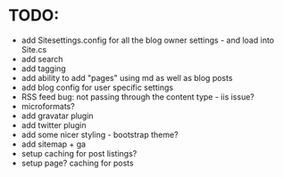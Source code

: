 TODO:
=====

  * add Sitesettings.config for all the blog owner settings - and load into Site.cs
  * add search
  * add tagging
  * add ability to add "pages" using md as well as blog posts
  * add blog config for user specific settings
  * RSS feed bug: not passing through the content type - iis issue?
  * microformats?
  * add gravatar plugin
  * add twitter plugin
  * add some nicer styling - bootstrap theme?
  * add sitemap + ga
  * setup caching for post listings?
  * setup page? caching for posts
